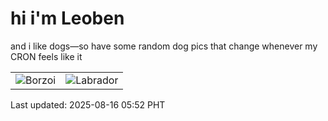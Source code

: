 # hi i'm Leoben

and i like dogs—so have some random dog pics that change whenever my CRON feels like it

|  |  |
|--------|----------|
| ![Borzoi](https://random-dog-vercel.vercel.app/api/random-borzoi?v=1755294760) | ![Labrador](https://random-dog-vercel.vercel.app/api/random-labrador?v=1755294760) |

Last updated: 2025-08-16 05:52 PHT
